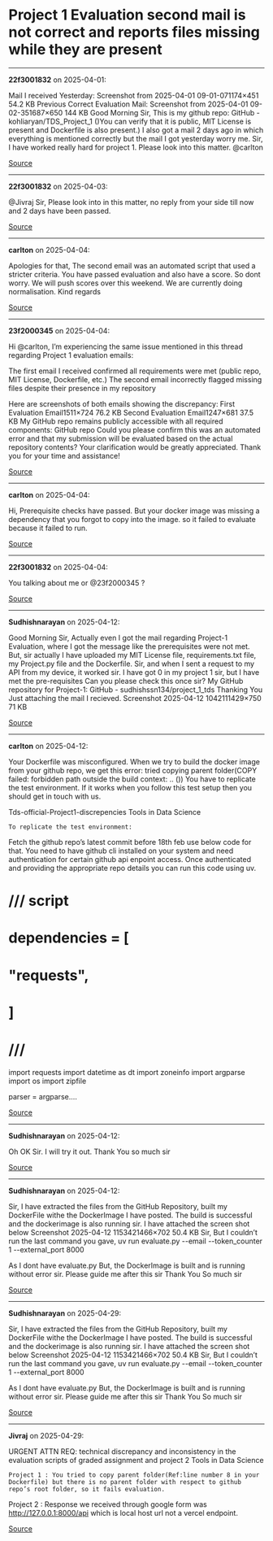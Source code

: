 # Project 1 Evaluation second mail is not correct and reports files missing while they are present


---

**22f3001832** on 2025-04-01:

Mail I received Yesterday:
Screenshot from 2025-04-01 09-01-071174×451 54.2 KB
Previous Correct Evaluation Mail:
Screenshot from 2025-04-01 09-02-351687×650 144 KB
Good Morning Sir,
This is my github repo: GitHub - kohliaryan/TDS_Project_1 ()You can verify that it is public, MIT License is present and Dockerfile is also present.)
I also got a mail 2 days ago in which everything is mentioned correctly but the mail I got yesterday worry me.  Sir, I have worked really hard for project 1. Please look into this matter.
@carlton

[Source](https://discourse.onlinedegree.iitm.ac.in/t/project-1-evaluation-second-mail-is-not-correct-and-reports-files-missing-while-they-are-present/171477/1)

---

**22f3001832** on 2025-04-03:

@Jivraj Sir, Please look into in this matter, no reply from your side till now and 2 days have been passed.

[Source](https://discourse.onlinedegree.iitm.ac.in/t/project-1-evaluation-second-mail-is-not-correct-and-reports-files-missing-while-they-are-present/171477/2)

---

**carlton** on 2025-04-04:

Apologies for that,
The second email was an automated script that used a stricter criteria. You have passed evaluation and also have a score. So dont worry. We will push scores over this weekend. We are currently doing normalisation.
Kind regards

[Source](https://discourse.onlinedegree.iitm.ac.in/t/project-1-evaluation-second-mail-is-not-correct-and-reports-files-missing-while-they-are-present/171477/3)

---

**23f2000345** on 2025-04-04:

Hi @carlton,
I’m experiencing the same issue mentioned in this thread regarding Project 1 evaluation emails:

The first email I received confirmed all requirements were met (public repo, MIT License, Dockerfile, etc.)
The second email incorrectly flagged missing files despite their presence in my repository

Here are screenshots of both emails showing the discrepancy:
First Evaluation Email1511×724 76.2 KB
Second Evaluation Email1247×681 37.5 KB
My GitHub repo remains publicly accessible with all required components:
GitHub repo
Could you please confirm this was an automated error and that my submission will be evaluated based on the actual repository contents? Your clarification would be greatly appreciated.
Thank you for your time and assistance!

[Source](https://discourse.onlinedegree.iitm.ac.in/t/project-1-evaluation-second-mail-is-not-correct-and-reports-files-missing-while-they-are-present/171477/4)

---

**carlton** on 2025-04-04:

Hi,
Prerequisite checks have passed. But your docker image was missing a dependency that you forgot to copy into the image. so it failed to evaluate because it failed to run.

[Source](https://discourse.onlinedegree.iitm.ac.in/t/project-1-evaluation-second-mail-is-not-correct-and-reports-files-missing-while-they-are-present/171477/5)

---

**22f3001832** on 2025-04-04:

You talking about me or @23f2000345 ?

[Source](https://discourse.onlinedegree.iitm.ac.in/t/project-1-evaluation-second-mail-is-not-correct-and-reports-files-missing-while-they-are-present/171477/6)

---

**Sudhishnarayan** on 2025-04-12:

Good Morning Sir, Actually even I got the mail regarding Project-1 Evaluation, where I got the message like the prerequisites were not met. But, sir actually I have uploaded my MIT License file, requirements.txt file, my Project.py file and the Dockerfile. Sir, and when I sent a request to my API from my device, it worked sir. I have got 0 in my project 1 sir, but I have met the pre-requisites Can you please check this once sir?
My GitHub repository for Project-1: GitHub - sudhishssn134/project_1_tds
Thanking You
Just attaching the mail I recieved.
Screenshot 2025-04-12 1042111429×750 71 KB

[Source](https://discourse.onlinedegree.iitm.ac.in/t/project-1-evaluation-second-mail-is-not-correct-and-reports-files-missing-while-they-are-present/171477/8)

---

**carlton** on 2025-04-12:

Your Dockerfile was misconfigured. When we try to build the docker image from your github repo, we get this error:
tried copying parent folder(COPY failed: forbidden path outside the build context: .. ())
You have to replicate the test environment. If it works when you follow this test setup then you should get in touch with us.



Tds-official-Project1-discrepencies Tools in Data Science


    To replicate the test environment: 
Fetch the github repo’s latest commit before 18th feb use below code for that. You need to have github cli installed on your system and need authentication for certain github api enpoint access. Once authenticated and providing the appropriate repo details you can  run this code using uv. 
# /// script
# dependencies = [
#   "requests",
# ]
# ///

import requests
import datetime as dt
import zoneinfo
import argparse
import os
import zipfile

parser = argparse.…
  



[Source](https://discourse.onlinedegree.iitm.ac.in/t/project-1-evaluation-second-mail-is-not-correct-and-reports-files-missing-while-they-are-present/171477/9)

---

**Sudhishnarayan** on 2025-04-12:

Oh OK Sir. I will try it out. Thank You so much sir

[Source](https://discourse.onlinedegree.iitm.ac.in/t/project-1-evaluation-second-mail-is-not-correct-and-reports-files-missing-while-they-are-present/171477/10)

---

**Sudhishnarayan** on 2025-04-12:

Sir, I have extracted the files from the GitHub Repository, built my DockerFile withe the DockerImage I have posted. The build is successful and the dockerimage is also running sir. I have attached the screen shot below
Screenshot 2025-04-12 1153421466×702 50.4 KB
Sir, But I couldn’t run the last command you gave,
uv run evaluate.py --email <any email> --token_counter 1 --external_port 8000

As I dont have evaluate.py
But, the DockerImage is built and is running without error sir.
Please guide me after this sir
Thank You So much sir

[Source](https://discourse.onlinedegree.iitm.ac.in/t/project-1-evaluation-second-mail-is-not-correct-and-reports-files-missing-while-they-are-present/171477/11)

---

**Sudhishnarayan** on 2025-04-29:

Sir, I have extracted the files from the GitHub Repository, built my DockerFile withe the DockerImage I have posted. The build is successful and the dockerimage is also running sir. I have attached the screen shot below
Screenshot 2025-04-12 1153421466×702 50.4 KB
Sir, But I couldn’t run the last command you gave,
uv run evaluate.py --email <any email> --token_counter 1 --external_port 8000

As I dont have evaluate.py
But, the DockerImage is built and is running without error sir.
Please guide me after this sir
Thank You So much sir

[Source](https://discourse.onlinedegree.iitm.ac.in/t/project-1-evaluation-second-mail-is-not-correct-and-reports-files-missing-while-they-are-present/171477/12)

---

**Jivraj** on 2025-04-29:





URGENT ATTN REQ: technical discrepancy and inconsistency in the evaluation scripts of graded assignment and project 2 Tools in Data Science


    Project 1 : You tried to copy parent folder(Ref:line number 8 in your Dockerfile) but there is no parent folder with respect to github repo’s root folder, so it fails evaluation. 
Project 2 : Response we received through google form was http://127.0.0.1:8000/api which is local host url not a vercel endpoint.
  



[Source](https://discourse.onlinedegree.iitm.ac.in/t/project-1-evaluation-second-mail-is-not-correct-and-reports-files-missing-while-they-are-present/171477/13)